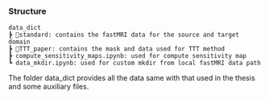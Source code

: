 ### Structure
```
data_dict
┣ 📂standard: contains the fastMRI data for the source and target domain
┣ 📂TTT_paper: contains the mask and data used for TTT method
┣ compute_sensitivity_maps.ipynb: used for compute sensitivity map
┗ data_mkdir.ipynb: used for custom mkdir from local fastMRI data path
```

The folder data_dict provides all the data same with that used in the thesis and some auxiliary files. 

